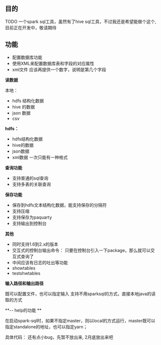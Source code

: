 ## 目的  
TODO  一个spark sql工具，虽然有了hive sql工具，不过我还是希望能做个这个,目前正在开发中，敬请期待
## 功能
 
- 配置数据库功能
-  使用XML来配置数据库表和字段的对应属性
-  xml文件 应该再提供一个数字，说明是第几个字段


**读数据**  

本地：  
- hdfs 结构化数据
- hive 的数据
- json 数据
- csv

**hdfs：** 

- hdfs结构化数据
- hive的数据
- json数据
- xml数据
一次只能有一种格式

**查询功能**

- 支持普通的sql查询
- 支持多表的关联查询

**保存功能**

- 保存到hdfs文本结构化数据，能支持保存的分隔符
- 支持压缩
- 支持保存为paquarty
- 支持输出到控制台

**其他**

-  同时支持1.6到2.x的版本
- 交互式的控制台输出命令： 只要在控制台引入一下package，那么就可以交互式查询了
- 中间应该有日志的吐出等功能
- showtables
- testshwtables


**输入路径和输出路径**  

既可以配置文件，也可以指定输入
支持不用sparksql的方式，直接本地java的读取的方式

**-- help的功能 ** 

在启动spark-sql时，如果不指定master，则以local的方式运行，master既可以指定standalone的地址，也可以指定yarn；  

具体代码： 还有点小bug，先暂不放出来, 2月底放出来吧